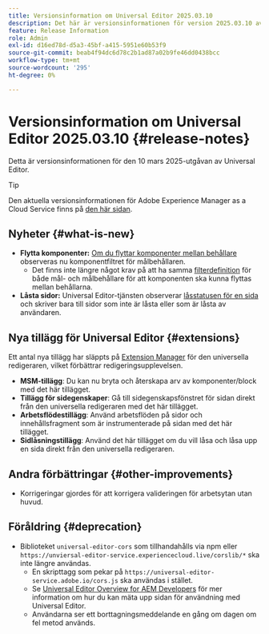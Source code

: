 ```yaml
---
title: Versionsinformation om Universal Editor 2025.03.10
description: Det här är versionsinformationen för version 2025.03.10 av Universal Editor.
feature: Release Information
role: Admin
exl-id: d16ed78d-d5a3-45bf-a415-5951e60b53f9
source-git-commit: beab4f94dc6d78c2b1ad87a02b9fe46dd0438bcc
workflow-type: tm+mt
source-wordcount: '295'
ht-degree: 0%

---
```



# Versionsinformation om Universal Editor 2025.03.10 {#release-notes}

Detta är versionsinformationen för den 10 mars 2025-utgåvan av Universal Editor.

>[!TIP]
>
>Den aktuella versionsinformationen för Adobe Experience Manager as a Cloud Service finns på [den här sidan](/help/release-notes/release-notes-cloud/release-notes-current.md).

## Nyheter {#what-is-new}

* **Flytta komponenter:** [Om du flyttar komponenter mellan behållare](/help/sites-cloud/authoring/universal-editor/authoring.md#reordering-components) observeras nu komponentfiltret för målbehållaren.  
   * Det finns inte längre något krav på att ha samma [filterdefinition](/help/implementing/universal-editor/filtering.md) för både mål- och målbehållare för att komponenten ska kunna flyttas mellan behållarna.
* **Låsta sidor:** Universal Editor-tjänsten observerar [låsstatusen för en sida](/help/sites-cloud/authoring/sites-console/managing-pages.md#locking-a-page) och skriver bara till sidor som inte är låsta eller som är låsta av användaren.

## Nya tillägg för Universal Editor {#extensions}

Ett antal nya tillägg har släppts på [Extension Manager](https://developer.adobe.com/uix/docs/extension-manager/) för den universella redigeraren, vilket förbättrar redigeringsupplevelsen.

* **MSM-tillägg**: Du kan nu bryta och återskapa arv av komponenter/block med det här tillägget.
* **Tillägg för sidegenskaper**: Gå till sidegenskapsfönstret för sidan direkt från den universella redigeraren med det här tillägget.
* **Arbetsflödestillägg**: Använd arbetsflöden på sidor och innehållsfragment som är instrumenterade på sidan med det här tillägget.
* **Sidlåsningstillägg**: Använd det här tillägget om du vill låsa och låsa upp en sida direkt från den universella redigeraren.

## Andra förbättringar {#other-improvements}

* Korrigeringar gjordes för att korrigera valideringen för arbetsytan utan huvud.

## Föråldring {#deprecation}

* Biblioteket `universal-editor-cors` som tillhandahålls via npm eller `https://unviersal-editor-service.experiencecloud.live/corslib/*` ska inte längre användas.
   * En skripttagg som pekar på `https://universal-editor-service.adobe.io/cors.js` ska användas i stället.
   * Se [Universal Editor Overview for AEM Developers](/help/implementing/universal-editor/developer-overview.md) för mer information om hur du kan mäta upp sidan för användning med Universal Editor.
   * Användarna ser ett borttagningsmeddelande en gång om dagen om fel metod används.
